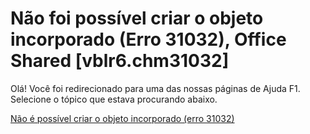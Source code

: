 
# Não foi possível criar o objeto incorporado (Erro 31032), Office Shared [vblr6.chm31032]

Olá! Você foi redirecionado para uma das nossas páginas de Ajuda F1. Selecione o tópico que estava procurando abaixo.

[Não é possível criar o objeto incorporado (erro 31032)](http://msdn.microsoft.com/library/c249ffe3-cd57-52ce-0775-86b9ca4ae769%28Office.15%29.aspx)
